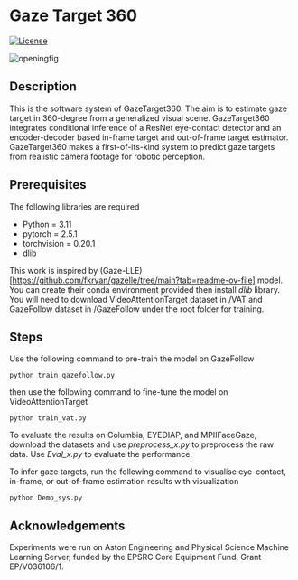 # Gaze Target 360 

[![License](https://img.shields.io/badge/License-MIT-green.svg)](LICENSE)

![openingfig](https://github.com/zdai257/DisengageNet/blob/main/processed/demo0.png)

## Description

This is the software system of GazeTarget360. The aim is to estimate gaze target in 360-degree from a generalized visual scene. GazeTarget360 integrates conditional inference of a ResNet eye-contact detector and an encoder-decoder based in-frame target and out-of-frame target estimator. GazeTarget360 makes a first-of-its-kind system to predict gaze targets from realistic camera footage for robotic perception.

## Prerequisites

The following libraries are required

- Python = 3.11
- pytorch = 2.5.1
- torchvision = 0.20.1
- dlib

This work is inspired by (Gaze-LLE)[https://github.com/fkryan/gazelle/tree/main?tab=readme-ov-file] model. You can create their conda environment provided then install *dlib* library. You will need to download VideoAttentionTarget dataset in /VAT and GazeFollow dataset in /GazeFollow under the root folder for training.

## Steps

Use the following command to pre-train the model on GazeFollow

```base
python train_gazefollow.py
```

then use the following command to fine-tune the model on VideoAttentionTarget

```base
python train_vat.py
```

To evaluate the results on Columbia, EYEDIAP, and MPIIFaceGaze, download the datasets and use *preprocess_x.py* to preprocess the raw data. Use *Eval_x.py* to evaluate the performance. 

To infer gaze targets, run the following command to visualise eye-contact, in-frame, or out-of-frame estimation results with visualization

```base
python Demo_sys.py
```



## Acknowledgements

Experiments were run on Aston Engineering and Physical Science Machine Learning Server, funded by the EPSRC Core Equipment Fund, Grant EP/V036106/1.


